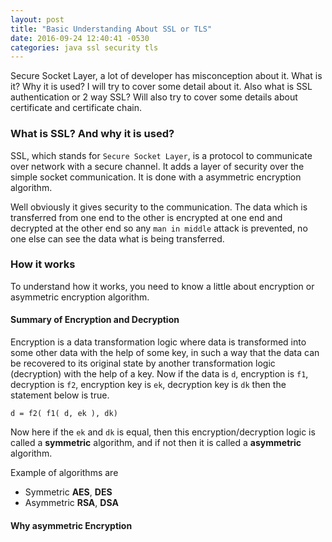 ```yaml
---
layout: post
title: "Basic Understanding About SSL or TLS"
date: 2016-09-24 12:40:41 -0530
categories: java ssl security tls
---
```


Secure Socket Layer, a lot of developer has misconception about it. What is it? Why it is used? I will try to cover 
some detail about it. Also what is SSL authentication or 2 way SSL? Will also try to cover some details about certificate 
and certificate chain.

### What is SSL? And why it is used?

SSL, which stands for `Secure Socket Layer`, is a protocol to communicate over network with a secure channel. It adds a 
layer of security over the simple socket communication. It is done with a asymmetric encryption algorithm.

Well obviously it gives security to the communication. The data which is transferred from one end to the other is encrypted at 
one end and decrypted at the other end so any `man in middle` attack is prevented, no one else can see the data what is being 
transferred.

### How it works

To understand how it works, you need to know a little about encryption or asymmetric encryption algorithm. 

#### Summary of Encryption and Decryption

Encryption is a data transformation logic where data is transformed into some other data with the help of some key, in such a way that the data can be 
recovered to its original state by another transformation logic (decryption) with the help of a key. Now if the data is `d`, 
encryption is `f1`, decryption is `f2`, encryption key is `ek`, decryption key is `dk` then the statement below is true.

```
d = f2( f1( d, ek ), dk)
```

Now here if the `ek` and `dk` is equal, then this encryption/decryption logic is called a **symmetric** algorithm, and if not 
then it is called a **asymmetric** algorithm.

Example of algorithms are

* Symmetric
   **AES**, **DES**
* Asymmetric
   **RSA**, **DSA**

#### Why asymmetric Encryption